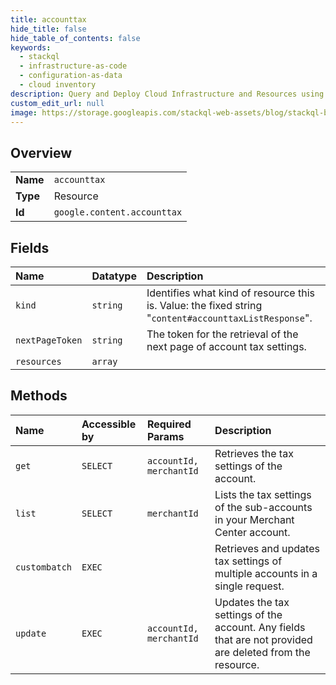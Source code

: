 ```yaml
---
title: accounttax
hide_title: false
hide_table_of_contents: false
keywords:
  - stackql
  - infrastructure-as-code
  - configuration-as-data
  - cloud inventory
description: Query and Deploy Cloud Infrastructure and Resources using SQL
custom_edit_url: null
image: https://storage.googleapis.com/stackql-web-assets/blog/stackql-blog-post-featured-image.png
---
```

  
    

## Overview
<table><tbody>
<tr><td><b>Name</b></td><td><code>accounttax</code></td></tr>
<tr><td><b>Type</b></td><td>Resource</td></tr>
<tr><td><b>Id</b></td><td><code>google.content.accounttax</code></td></tr>
</tbody></table>

## Fields
| Name | Datatype | Description |
|:-----|:---------|:------------|
| `kind` | `string` | Identifies what kind of resource this is. Value: the fixed string "`content#accounttaxListResponse`". |
| `nextPageToken` | `string` | The token for the retrieval of the next page of account tax settings. |
| `resources` | `array` |  |
## Methods
| Name | Accessible by | Required Params | Description |
|:-----|:--------------|:----------------|:------------|
| `get` | `SELECT` | `accountId, merchantId` | Retrieves the tax settings of the account. |
| `list` | `SELECT` | `merchantId` | Lists the tax settings of the sub-accounts in your Merchant Center account. |
| `custombatch` | `EXEC` |  | Retrieves and updates tax settings of multiple accounts in a single request. |
| `update` | `EXEC` | `accountId, merchantId` | Updates the tax settings of the account. Any fields that are not provided are deleted from the resource. |
